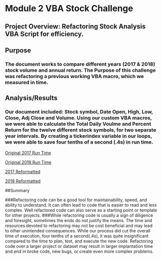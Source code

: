 # Module 2 VBA Stock Challenge
## Project Overview: Refactoring Stock Analysis VBA Script for efficiency.

## Purpose
### The document works to compare different years (2017 & 2018) stock volume and annual return. The Purpose of this challenge was refactoring a previous working VBA macro, which we measured in time. 

## Analysis/Results
### Our document included: Stock symbol, Date	Open, High, Low, Close, Adj Close and Volume. Using our custom VBA macros, we were able to calculate the Total Daily Voulme and Percent Return for the twelve different stock symbols, for two separate year intervals. By creating a tickerindex variable in our loops, we were able to save four tenths of a second (.4s) in run time. 

[Original 2017 Run Time](https://github.com/dmcadoo/stock-analysis/blob/main/Resources/All%20Stocks%202017%20time.png) 

[Original 2018 Run Time](https://github.com/dmcadoo/stock-analysis/blob/main/Resources/All%20Stocks%202018%20time.png) 

[2017 Reformatted](https://github.com/dmcadoo/stock-analysis/blob/main/Resources/All%20Stocks%20reformatted%202017%20time.png) 

[2018 Reformatted](https://github.com/dmcadoo/stock-analysis/blob/main/Resources/All%20Stocks%20reformatted%202018%20time.png)


##Summary

###Refactoring code can be a good tool for maintainability, speed, and ability to understand. It can often lead to code that is easier to read and less complex. Well refactored code can also serve as a starting point or template for other projects. 
###While refactoring code is usually a sign of diligence and foresight, sometimes the ends do not justify the means. The time and resources devoted to refactoring may not be cost beneficial and may lead to other unintended consequences. While our process did cut the overall time of execution, four tenths of a second(.4s), it was quite insignificant compared to the time to plan, test, and execute the new code. Refactoring code over a larger project or dataset may result in larger implantation time and end in broke code, new bugs, or create even more complex problems.
